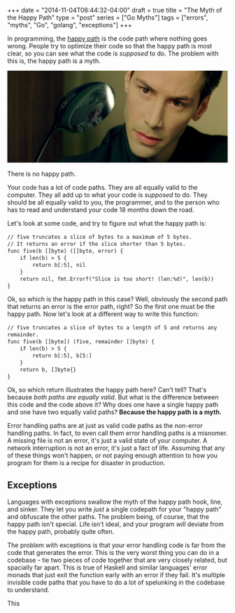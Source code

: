 +++
date = "2014-11-04T06:44:32-04:00"
draft = true
title = "The Myth of the Happy Path"
type = "post"
series = ["Go Myths"]
tags = ["errors", "myths", "Go", "golang", "exceptions"]
+++

In programming, the [happy path](http://en.wikipedia.org/wiki/Happy_path) is the
code path where nothing goes wrong.  People try to optimize their code so that
the happy path is most clear, so you can see what the code is *supposed* to do.
The problem with this is, the happy path is a myth.

<img src="/nospoon.jpg">

There is no happy path.

Your code has a lot of code paths. They are all equally valid to the computer.
They all add up to what your code is *supposed* to do. They should be all
equally valid to you, the programmer, and to the person who has to
read and understand your code 18 months down the road.

Let's look at some code, and try to figure out what the happy path is:

```
// five truncates a slice of bytes to a maximum of 5 bytes.
// It returns an error if the slice shorter than 5 bytes.
func five(b []byte) ([]byte, error) {
	if len(b) > 5 {
		return b[:5], nil
	}
	return nil, fmt.Errorf("Slice is too short! (len:%d)", len(b))
}
```
Ok, so which is the happy path in this case?  Well, obviously the second path
that returns an error is the error path, right?  So the first one must be the
happy path.  Now let's look at a different way to write this function:

```
// five truncates a slice of bytes to a length of 5 and returns any remainder.
func five(b []byte]) (five, remainder []byte) {
	if len(b) > 5 {
		return b[:5], b[5:]
	}
	return b, []byte{}
}
```

Ok, so which return illustrates the happy path here? Can't tell? That's because
*both paths are equally valid*. But what is the difference between this code and
the code above it?  Why does one have a single happy path and one have two
equally valid paths?  **Because the happy path is a myth.**

Error handling paths are at just as valid code paths as the non-error handling
paths.  In fact, to even call them error handling paths is a misnomer.  A
missing file is not an error, it's just a valid state of your computer.  A
network interruption is not an error, it's just a fact of life.  Assuming that
any of these things won't happen, or not paying enough attention to how you
program for them is a recipe for disaster in production.

## Exceptions

Languages with exceptions swallow the myth of the happy path hook, line, and
sinker. They let you write *just* a single codepath for your "happy path" and
obfuscate the other paths. The problem being, of course, that the happy path
isn't special. Life isn't ideal, and your program *will* deviate from the happy
path, probably quite often.

The problem with exceptions is that your error handling code is far from the
code that generates the error.  This is the very worst thing you can do in a
codebase - tie two pieces of code together that are very closely related, but
spacially far apart.  This is true of Haskell and similar languages' error
monads that just exit the function early with an error if they fail. It's
multiple invisible code paths that you have to do a lot of spelunking in the
codebase to understand.

This 


